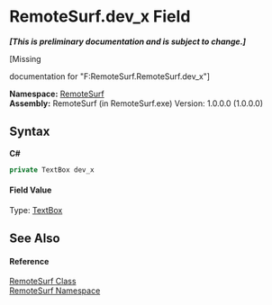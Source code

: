 # RemoteSurf.dev_x Field
 _**\[This is preliminary documentation and is subject to change.\]**_

\[Missing <summary> documentation for "F:RemoteSurf.RemoteSurf.dev_x"\]

**Namespace:**&nbsp;<a href="N_RemoteSurf">RemoteSurf</a><br />**Assembly:**&nbsp;RemoteSurf (in RemoteSurf.exe) Version: 1.0.0.0 (1.0.0.0)

## Syntax

**C#**<br />
``` C#
private TextBox dev_x
```


#### Field Value
Type: <a href="http://msdn2.microsoft.com/en-us/library/48deaakc" target="_self">TextBox</a>

## See Also


#### Reference
<a href="T_RemoteSurf_RemoteSurf">RemoteSurf Class</a><br /><a href="N_RemoteSurf">RemoteSurf Namespace</a><br />